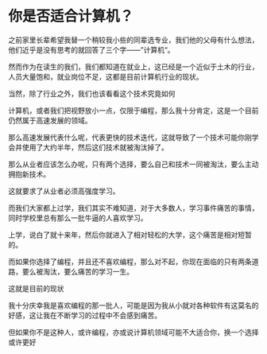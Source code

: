 # 你是否适合计算机？

之前家里长辈希望我替一个稍较我小些的同辈选专业，我们他的父母有什么想法，他们近乎是没有思考的就回答了三个字——”计算机“。

然而作为在读生的我们，我们都知道在就业上，这已经是一个近似于土木的行业，人员大量饱和，就业岗位不足，这都是目前计算机行业的现状。

当然，除了行业之外，我们也该看看这个技术究竟如何

计算机，或者我们把视野放小一点，仅限于编程，那么我十分肯定，这是一个目前仍然属于高速发展的领域。

那么高速发展代表什么呢，代表更快的技术迭代，这就导致了一个技术可能你刚学会并使用了大约半年，然后这们技术就被淘汰掉了。

那么从业者应该怎么办呢，只有两个选择，要么自己和技术一同被淘汰，要么主动拥抱新技术。

这就要求了从业者必须高强度学习。

而我们大家都上过学，我们其实不难知道，对于大多数人，学习事件痛苦的事情，同时学校里总有那么一批牛逼的人喜欢学习。

上学，说白了就十来年，然后你就进入了相对轻松的大学，这个痛苦是相对短暂的。

而如果你选择了编程，并且还不喜欢编程，那么对不起，你现在面临的只有两条道路，要么被淘汰，要么痛苦的学习一生。

这就是目前的现状

我十分庆幸我是喜欢编程的那一批人，可能是因为我从小就对各种软件有这莫名的好感，这让我在不断学习的过程中不会感到痛苦。

但如果你不是这种人，或许编程，亦或说计算机领域可能不大适合你，换一个选择或许更好


